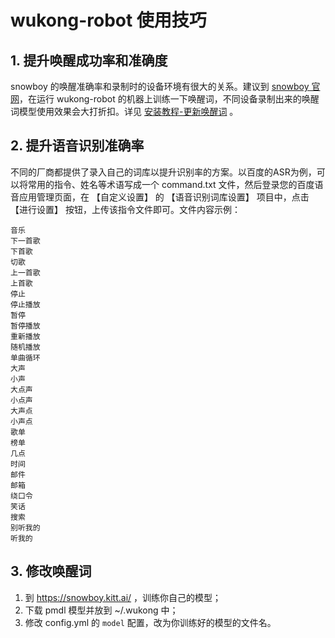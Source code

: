 # wukong-robot 使用技巧

## 1. 提升唤醒成功率和准确度

snowboy 的唤醒准确率和录制时的设备环境有很大的关系。建议到 [snowboy 官网](https://snowboy.kitt.ai/dashboard)，在运行 wukong-robot 的机器上训练一下唤醒词，不同设备录制出来的唤醒词模型使用效果会大打折扣。详见 [安装教程-更新唤醒词](/install?id=_6-%e6%9b%b4%e6%96%b0%e5%94%a4%e9%86%92%e8%af%8d%ef%bc%88%e5%8f%af%e9%80%89%ef%bc%8c%e6%a0%91%e8%8e%93%e6%b4%be%e5%bf%85%e9%a1%bb%ef%bc%89) 。

## 2. 提升语音识别准确率

不同的厂商都提供了录入自己的词库以提升识别率的方案。以百度的ASR为例，可以将常用的指令、姓名等术语写成一个 command.txt 文件，然后登录您的百度语音应用管理页面，在 【自定义设置】 的 【语音识别词库设置】 项目中，点击 【进行设置】 按钮，上传该指令文件即可。文件内容示例：

```
音乐
下一首歌
下首歌
切歌
上一首歌
上首歌
停止
停止播放
暂停
暂停播放
重新播放
随机播放
单曲循环
大声
小声
大点声
小点声
大声点
小声点
歌单
榜单
几点
时间
邮件
邮箱
绕口令
笑话
搜索
别听我的
听我的
```

## 3. 修改唤醒词

1. 到 https://snowboy.kitt.ai/ ，训练你自己的模型；
2. 下载 pmdl 模型并放到 ~/.wukong 中；
3. 修改 config.yml 的 `model` 配置，改为你训练好的模型的文件名。

